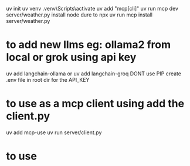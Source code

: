 
uv init
uv venv
 .venv\Scripts\activate
uv add "mcp[cli]"
uv run mcp dev server/weather.py
install node dure to npx 
uv run mcp install server/weather.py

# to add new llms eg: ollama2 from local or grok using api key

uv add langchain-ollama 
or
uv add langchain-groq
DONT use PIP
create .env file in root dir for the API_KEY



# to use as a mcp client using add the client.py
uv add mcp-use
uv run server/client.py


# to use